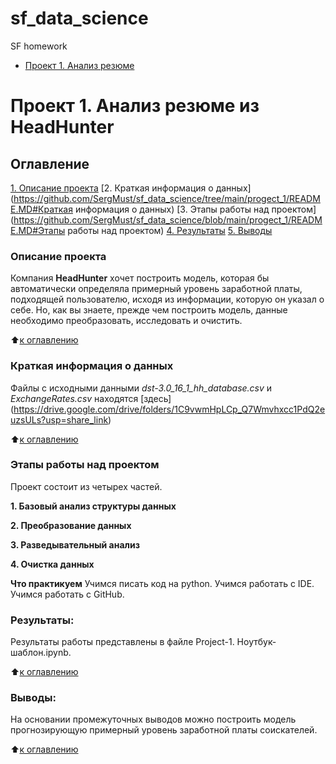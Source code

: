 # sf_data_science
SF homework

* [Проект 1. Анализ резюме ](https://github.com/SergMust/sf_data_science/tree/main/progect_1)

# Проект 1. Анализ резюме из HeadHunter

## Оглавление
[1. Описание проекта](https://github.com/SergMust/sf_data_science/tree/main/progect_1/README.MD#Описание-проекта)
[2. Краткая информация о данных](https://github.com/SergMust/sf_data_science/tree/main/progect_1/README.MD#Краткая информация о данных)
[3. Этапы работы над проектом](https://github.com/SergMust/sf_data_science/blob/main/progect_1/README.MD#Этапы работы над проектом)
[4. Результаты](https://github.com/SergMust/sf_data_science/blob/main/progect_1/README.MD#Результат)
[5. Выводы](https://github.com/SergMust/sf_data_science/blob/main/progect_1/README.MD#Выводы)

### Описание проекта
Компания **HeadHunter** хочет построить модель, которая бы автоматически определяла примерный уровень заработной платы, подходящей пользователю, исходя из информации, которую он указал о себе. Но, как вы знаете, прежде чем построить модель, данные необходимо преобразовать, исследовать и очистить.

:arrow_up:[к оглавлению](https://github.com/SergMust/sf_data_science/blob/main/progect_1/README.MD#Оглавление)

### Краткая информация о данных
Файлы с исходными данными *dst-3.0_16_1_hh_database.csv* и *ExchangeRates.csv* находятся [здесь] (https://drive.google.com/drive/folders/1C9vwmHpLCp_Q7Wmvhxcc1PdQ2euzsULs?usp=share_link)


:arrow_up:[к оглавлению](https://github.com/SergMust/sf_data_science/blob/main/progect_1/README.MD#Оглавление)


### Этапы работы над проектом
Проект состоит из четырех частей.

**1. Базовый анализ структуры данных**

**2. Преобразование данных**

**3. Разведывательный анализ**

**4. Очистка данных**

**Что практикуем**
Учимся писать код на python.
Учимся работать с IDE.
Учимся работать с GitHub.


### Результаты:  
Результаты работы представлены в файле Project-1. Ноутбук-шаблон.ipynb.

:arrow_up:[к оглавлению](https://github.com/SergMust/sf_data_science/blob/main/progect_1/README.MD#Оглавление)

### Выводы:  
На основании промежуточных выводов можно построить модель прогнозирующую примерный уровень заработной платы соискателей.

:arrow_up:[к оглавлению](https://github.com/SergMust/sf_data_science/blob/main/progect_1/README.MD#Оглавление)
